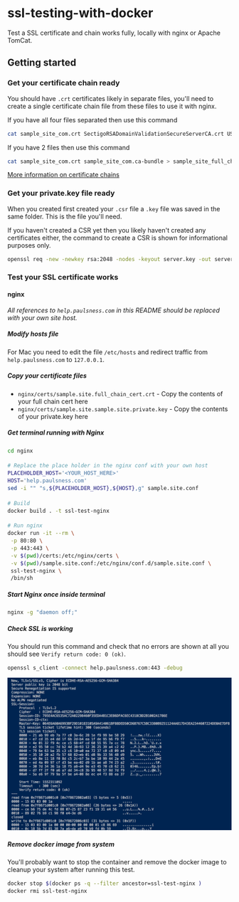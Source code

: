 # ssl-testing-with-docker

Test a SSL certificate and chain works fully, locally with nginx or Apache TomCat.

## Getting started

### Get your certificate chain ready

You should have `.crt` certificates likely in separate files, you'll need to create a single certificate chain file from these files to use it with nginx.

If you have all four files separated then use this command

```bash
cat sample_site_com.crt SectigoRSADomainValidationSecureServerCA.crt USERTrustRSAAddTrustCA.crt AddTrustExternalCARoot.crt > sample_site_full_chain.crt
```

If you have 2 files then use this command

```bash
cat sample_site_com.crt sample_site_com.ca-bundle > sample_site_full_chain.crt
```

[More information on certificate chains](https://medium.com/two-cents/certificate-chain-example-e37d68c3a3f0)

### Get your private.key file ready

When you created first created your `.csr` file a `.key` file was saved in the same folder. This is the file you'll need.

If you haven't created a CSR yet then you likely haven't created any certificates either, the command to create a CSR is shown for informational purposes only.

```bash
openssl req -new -newkey rsa:2048 -nodes -keyout server.key -out server.csr
```

### Test your SSL certificate works

#### nginx

_All references to `help.paulsness.com` in this README should be replaced with your own site host._

##### Modify hosts file

For Mac you need to edit the file `/etc/hosts` and redirect traffic from `help.paulsness.com` to `127.0.0.1`.

##### Copy your certificate files

- `nginx/certs/sample.site.full_chain_cert.crt` - Copy the contents of your full chain cert here
- `nginx/certs/sample.site.sample.site.private.key` - Copy the contents of your private.key here

##### Get terminal running with Nginx

```bash
cd nginx

# Replace the place holder in the nginx conf with your own host
PLACEHOLDER_HOST='<YOUR_HOST_HERE>'
HOST='help.paulsness.com'
sed -i "" "s,${PLACEHOLDER_HOST},${HOST},g" sample.site.conf

# Build
docker build . -t ssl-test-nginx

# Run nginx
docker run -it --rm \
 -p 80:80 \
 -p 443:443 \
 -v $(pwd)/certs:/etc/nginx/certs \
 -v $(pwd)/sample.site.conf:/etc/nginx/conf.d/sample.site.conf \
 ssl-test-nginx \
 /bin/sh
```

##### Start Nginx once inside terminal

```bash
nginx -g "daemon off;"
```

##### Check SSL is working

You should run this command and check that no errors are shown at all you should see `Verify return code: 0 (ok)`.

```bash
openssl s_client -connect help.paulsness.com:443 -debug
```

![See screenshot](readme-assets/open-ssl-test.png?raw=true)

##### Remove docker image from system

You'll probably want to stop the container and remove the docker image to cleanup your system after running this test.

```bash
docker stop $(docker ps -q --filter ancestor=ssl-test-nginx )
docker rmi ssl-test-nginx
```
